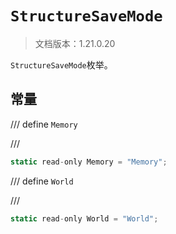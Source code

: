 # `StructureSaveMode`

> 文档版本：1.21.0.20

`StructureSaveMode`枚举。

## 常量

/// define
`Memory`


///

```js
static read-only Memory = "Memory";
```


/// define
`World`


///

```js
static read-only World = "World";
```

